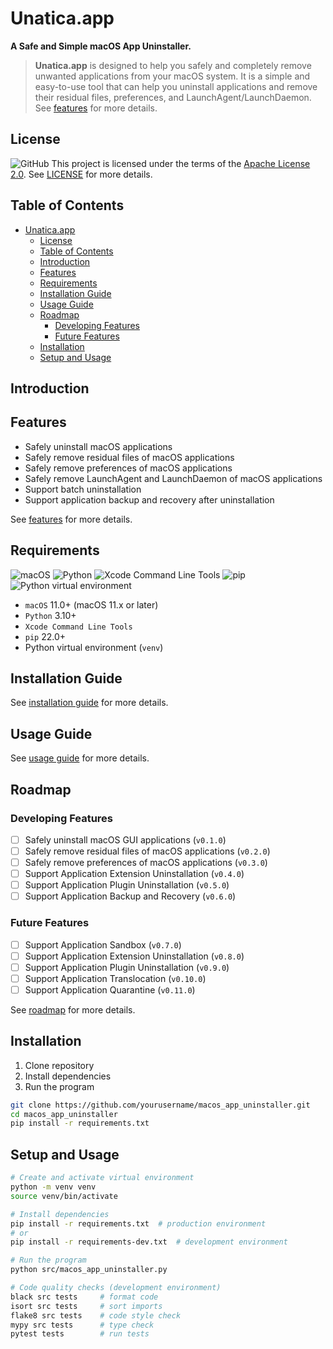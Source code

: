 # Unatica.app

**A Safe and Simple macOS App Uninstaller.**

> **Unatica.app** is designed to help you safely and completely remove unwanted applications from your macOS system. It is a simple and easy-to-use tool that can help you uninstall applications and remove their residual files, preferences, and LaunchAgent/LaunchDaemon. See [features](#features) for more details.

## License

![GitHub](https://img.shields.io/github/license/benjame/unatica)
This project is licensed under the terms of the [Apache License 2.0](./LICENSE). 
See [LICENSE](./LICENSE) for more details.


## Table of Contents

- [Unatica.app](#unaticaapp)
  - [License](#license)
  - [Table of Contents](#table-of-contents)
  - [Introduction](#introduction)
  - [Features](#features)
  - [Requirements](#requirements)
  - [Installation Guide](#installation-guide)
  - [Usage Guide](#usage-guide)
  - [Roadmap](#roadmap)
    - [Developing Features](#developing-features)
    - [Future Features](#future-features)
  - [Installation](#installation)
  - [Setup and Usage](#setup-and-usage)

## Introduction

## Features

- Safely uninstall macOS applications
- Safely remove residual files of macOS applications
- Safely remove preferences of macOS applications
- Safely remove LaunchAgent and LaunchDaemon of macOS applications
- Support batch uninstallation
- Support application backup and recovery after uninstallation

See [features](./docs/features.md) for more details.

## Requirements

![macOS](https://img.shields.io/badge/macOS-11.x+-blue.svg)
![Python](https://img.shields.io/badge/python-3.10+-green.svg)
![Xcode Command Line Tools](https://img.shields.io/badge/Xcode%20Command%20Line%20Tools-required-red.svg)
![pip](https://img.shields.io/badge/pip-22.0+-yellow.svg)
![Python virtual environment](https://img.shields.io/badge/venv-required-orange.svg)


- `macOS` 11.0+ (macOS 11.x or later)
- `Python` 3.10+
- `Xcode Command Line Tools`
- `pip` 22.0+
- Python virtual environment (`venv`)


## Installation Guide

See [installation guide](./docs/installation_guide.md) for more details.


## Usage Guide

See [usage guide](./docs/usage_guide.md) for more details.


## Roadmap

### Developing Features

- [ ] Safely uninstall macOS GUI applications (`v0.1.0`)
- [ ] Safely remove residual files of macOS applications (`v0.2.0`)
- [ ] Safely remove preferences of macOS applications (`v0.3.0`)
- [ ] Support Application Extension Uninstallation (`v0.4.0`)
- [ ] Support Application Plugin Uninstallation (`v0.5.0`)
- [ ] Support Application Backup and Recovery (`v0.6.0`)

### Future Features

- [ ] Support Application Sandbox (`v0.7.0`)
- [ ] Support Application Extension Uninstallation (`v0.8.0`)
- [ ] Support Application Plugin Uninstallation (`v0.9.0`)
- [ ] Support Application Translocation (`v0.10.0`)
- [ ] Support Application Quarantine (`v0.11.0`)

See [roadmap](./docs/roadmap.md) for more details.

## Installation

1. Clone repository
2. Install dependencies
3. Run the program

```bash
git clone https://github.com/yourusername/macos_app_uninstaller.git
cd macos_app_uninstaller
pip install -r requirements.txt
```

## Setup and Usage

```bash
# Create and activate virtual environment
python -m venv venv
source venv/bin/activate

# Install dependencies
pip install -r requirements.txt  # production environment
# or
pip install -r requirements-dev.txt  # development environment

# Run the program
python src/macos_app_uninstaller.py

# Code quality checks (development environment)
black src tests     # format code
isort src tests     # sort imports
flake8 src tests    # code style check
mypy src tests      # type check
pytest tests        # run tests
```

